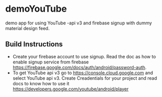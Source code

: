 # demoYouTube

demo app for using YouTube -api v3 and firebase signup with dummy material design feed.

## Build Instructions

* Create your firebase account to use signup. Read the doc as how to enable signup service from firebase https://firebase.google.com/docs/auth/android/password-auth.
* To get YouTube api v3 go to https://console.cloud.google.com and select YouTube api v3. Create Creadentials for your project and read docs to know how to use it https://developers.google.com/youtube/android/player
